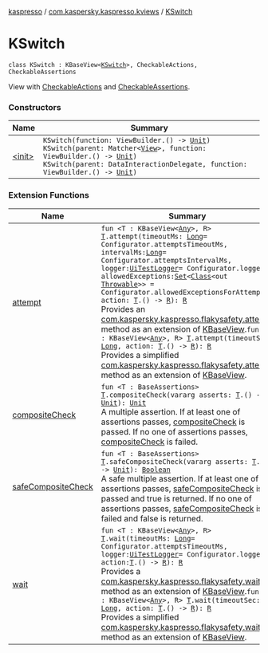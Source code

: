 [kaspresso](../../index.md) / [com.kaspersky.kaspresso.kviews](../index.md) / [KSwitch](./index.md)

# KSwitch

`class KSwitch : KBaseView<`[`KSwitch`](./index.md)`>, CheckableActions, CheckableAssertions`

View with [CheckableActions](#) and [CheckableAssertions](#).

### Constructors

| Name | Summary |
|---|---|
| [&lt;init&gt;](-init-.md) | `KSwitch(function: ViewBuilder.() -> `[`Unit`](https://kotlinlang.org/api/latest/jvm/stdlib/kotlin/-unit/index.html)`)`<br>`KSwitch(parent: Matcher<`[`View`](https://developer.android.com/reference/android/view/View.html)`>, function: ViewBuilder.() -> `[`Unit`](https://kotlinlang.org/api/latest/jvm/stdlib/kotlin/-unit/index.html)`)`<br>`KSwitch(parent: DataInteractionDelegate, function: ViewBuilder.() -> `[`Unit`](https://kotlinlang.org/api/latest/jvm/stdlib/kotlin/-unit/index.html)`)` |

### Extension Functions

| Name | Summary |
|---|---|
| [attempt](../../com.kaspersky.kaspresso.extensions.kakaoext/attempt.md) | `fun <T : KBaseView<`[`Any`](https://kotlinlang.org/api/latest/jvm/stdlib/kotlin/-any/index.html)`>, R> `[`T`](../../com.kaspersky.kaspresso.extensions.kakaoext/attempt.md#T)`.attempt(timeoutMs: `[`Long`](https://kotlinlang.org/api/latest/jvm/stdlib/kotlin/-long/index.html)` = Configurator.attemptsTimeoutMs, intervalMs: `[`Long`](https://kotlinlang.org/api/latest/jvm/stdlib/kotlin/-long/index.html)` = Configurator.attemptsIntervalMs, logger: `[`UiTestLogger`](../../com.kaspersky.kaspresso.logger/-ui-test-logger/index.md)` = Configurator.logger, allowedExceptions: `[`Set`](https://kotlinlang.org/api/latest/jvm/stdlib/kotlin.collections/-set/index.html)`<`[`Class`](https://developer.android.com/reference/java/lang/Class.html)`<out `[`Throwable`](https://kotlinlang.org/api/latest/jvm/stdlib/kotlin/-throwable/index.html)`>> = Configurator.allowedExceptionsForAttempt, action: `[`T`](../../com.kaspersky.kaspresso.extensions.kakaoext/attempt.md#T)`.() -> `[`R`](../../com.kaspersky.kaspresso.extensions.kakaoext/attempt.md#R)`): `[`R`](../../com.kaspersky.kaspresso.extensions.kakaoext/attempt.md#R)<br>Provides an [com.kaspersky.kaspresso.flakysafety.attempt](../../com.kaspersky.kaspresso.flakysafety/attempt.md) method as an extension of [KBaseView](#).`fun <T : KBaseView<`[`Any`](https://kotlinlang.org/api/latest/jvm/stdlib/kotlin/-any/index.html)`>, R> `[`T`](../../com.kaspersky.kaspresso.extensions.kakaoext/attempt.md#T)`.attempt(timeoutSec: `[`Long`](https://kotlinlang.org/api/latest/jvm/stdlib/kotlin/-long/index.html)`, action: `[`T`](../../com.kaspersky.kaspresso.extensions.kakaoext/attempt.md#T)`.() -> `[`R`](../../com.kaspersky.kaspresso.extensions.kakaoext/attempt.md#R)`): `[`R`](../../com.kaspersky.kaspresso.extensions.kakaoext/attempt.md#R)<br>Provides a simplified [com.kaspersky.kaspresso.flakysafety.attempt](../../com.kaspersky.kaspresso.flakysafety/attempt.md) method as an extension of [KBaseView](#). |
| [compositeCheck](../../com.kaspersky.kaspresso.extensions.kakaoext/composite-check.md) | `fun <T : BaseAssertions> `[`T`](../../com.kaspersky.kaspresso.extensions.kakaoext/composite-check.md#T)`.compositeCheck(vararg asserts: `[`T`](../../com.kaspersky.kaspresso.extensions.kakaoext/composite-check.md#T)`.() -> `[`Unit`](https://kotlinlang.org/api/latest/jvm/stdlib/kotlin/-unit/index.html)`): `[`Unit`](https://kotlinlang.org/api/latest/jvm/stdlib/kotlin/-unit/index.html)<br>A multiple assertion. If at least one of assertions passes, [compositeCheck](../../com.kaspersky.kaspresso.extensions.kakaoext/composite-check.md) is passed. If no one of assertions passes, [compositeCheck](../../com.kaspersky.kaspresso.extensions.kakaoext/composite-check.md) is failed. |
| [safeCompositeCheck](../../com.kaspersky.kaspresso.extensions.kakaoext/safe-composite-check.md) | `fun <T : BaseAssertions> `[`T`](../../com.kaspersky.kaspresso.extensions.kakaoext/safe-composite-check.md#T)`.safeCompositeCheck(vararg asserts: `[`T`](../../com.kaspersky.kaspresso.extensions.kakaoext/safe-composite-check.md#T)`.() -> `[`Unit`](https://kotlinlang.org/api/latest/jvm/stdlib/kotlin/-unit/index.html)`): `[`Boolean`](https://kotlinlang.org/api/latest/jvm/stdlib/kotlin/-boolean/index.html)<br>A safe multiple assertion. If at least one of assertions passes, [safeCompositeCheck](../../com.kaspersky.kaspresso.extensions.kakaoext/safe-composite-check.md) is passed and true is returned. If no one of assertions passes, [safeCompositeCheck](../../com.kaspersky.kaspresso.extensions.kakaoext/safe-composite-check.md) is failed and false is returned. |
| [wait](../../com.kaspersky.kaspresso.extensions.kakaoext/wait.md) | `fun <T : KBaseView<`[`Any`](https://kotlinlang.org/api/latest/jvm/stdlib/kotlin/-any/index.html)`>, R> `[`T`](../../com.kaspersky.kaspresso.extensions.kakaoext/wait.md#T)`.wait(timeoutMs: `[`Long`](https://kotlinlang.org/api/latest/jvm/stdlib/kotlin/-long/index.html)` = Configurator.attemptsTimeoutMs, logger: `[`UiTestLogger`](../../com.kaspersky.kaspresso.logger/-ui-test-logger/index.md)` = Configurator.logger, action: `[`T`](../../com.kaspersky.kaspresso.extensions.kakaoext/wait.md#T)`.() -> `[`R`](../../com.kaspersky.kaspresso.extensions.kakaoext/wait.md#R)`): `[`R`](../../com.kaspersky.kaspresso.extensions.kakaoext/wait.md#R)<br>Provides a [com.kaspersky.kaspresso.flakysafety.wait](../../com.kaspersky.kaspresso.flakysafety/wait.md) method as an extension of [KBaseView](#).`fun <T : KBaseView<`[`Any`](https://kotlinlang.org/api/latest/jvm/stdlib/kotlin/-any/index.html)`>, R> `[`T`](../../com.kaspersky.kaspresso.extensions.kakaoext/wait.md#T)`.wait(timeoutSec: `[`Long`](https://kotlinlang.org/api/latest/jvm/stdlib/kotlin/-long/index.html)`, action: `[`T`](../../com.kaspersky.kaspresso.extensions.kakaoext/wait.md#T)`.() -> `[`R`](../../com.kaspersky.kaspresso.extensions.kakaoext/wait.md#R)`): `[`R`](../../com.kaspersky.kaspresso.extensions.kakaoext/wait.md#R)<br>Provides a simplified [com.kaspersky.kaspresso.flakysafety.wait](../../com.kaspersky.kaspresso.flakysafety/wait.md) method as an extension of [KBaseView](#). |
